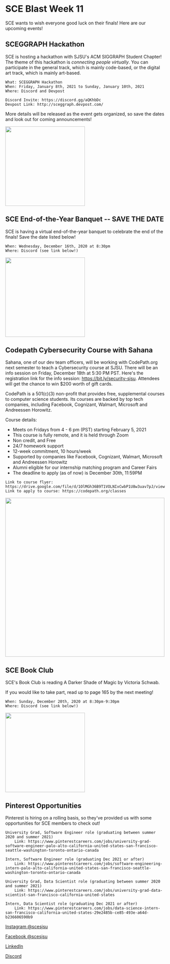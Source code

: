 # SCE Blast Week 11

SCE wants to wish everyone good luck on their finals! Here are our upcoming events!

## SCEGGRAPH Hackathon

SCE is hosting a hackathon with SJSU's ACM SIGGRAPH Student Chapter! The theme of this hackathon is *connecting people virtually*. You can participate in the general track, which is mainly code-based, or the digital art track, which is mainly art-based.

```
What: SCEGGRAPH Hackathon
When: Friday, January 8th, 2021 to Sunday, January 10th, 2021
Where: Discord and Devpost

Discord Invite: https://discord.gg/aQKhbDc
Devpost Link: http://sceggraph.devpost.com/
```

More details will be released as the event gets organized, so save the dates and look out for coming announcements!

<img src="https://user-images.githubusercontent.com/55638619/97621910-c5fd1b80-19e0-11eb-9dfe-bdd88f3a2966.png" width="250">

## SCE End-of-the-Year Banquet -- SAVE THE DATE

SCE is having a virtual end-of-the-year banquet to celebrate the end of the finals! Save the date listed below!

```
When: Wednesday, December 16th, 2020 at 8:30pm
Where: Discord (see link below!)
```
<img src="https://user-images.githubusercontent.com/55638619/101297329-4cc1c700-37dd-11eb-9ce4-4470fd6445d7.png" width="250">

## Codepath Cybersecurity Course with Sahana

Sahana, one of our dev team officers, will be working with CodePath.org next semester to teach a Cybersecurity course at SJSU. There will be an info session on Friday, December 18th at 5:30 PM PST. Here's the registration link for the info session: https://bit.ly/security-sjsu.  Attendees will get the chance to win $200 worth of gift cards. 

CodePath is a 501(c)(3) non-profit that provides free, supplemental courses to computer science students. Its courses are backed by top tech companies, including Facebook, Cognizant, Walmart, Microsoft and Andreessen Horowitz.

Course details:
- Meets on Fridays from 4 - 6 pm (PST) starting February 5, 2021 
- This course is fully remote, and it is held through Zoom
- Non credit, and Free
- 24/7 homework support
- 12-week commitment, 10 hours/week 
- Supported by companies like Facebook, Cognizant, Walmart, Microsoft and Andreessen Horowitz
- Alumni eligible for our internship matching program and Career Fairs
- The deadline to apply (as of now) is December 30th, 11:59PM

```
Link to course flyer: https://drive.google.com/file/d/1OlMGh36B9T1VOLNIxCwbP1U8w3uav7pJ/view
Link to apply to course: https://codepath.org/classes
```

<img src="https://user-images.githubusercontent.com/55638619/101232636-8375d100-3667-11eb-8f30-fee2e07d5f7d.png" width="500">

## SCE Book Club

SCE's Book Club is reading A Darker Shade of Magic by Victoria Schwab.

If you would like to take part, read up to page 165 by the next meeting!

```
When: Sunday, December 20th, 2020 at 8:30pm-9:30pm
Where: Discord (see link below!)
```

<img src="https://user-images.githubusercontent.com/55638619/99722692-df383b80-2a65-11eb-9296-57cbcd0725a9.jpeg" width="250">

## Pinterest Opportunities

Pinterest is hiring on a rolling basis, so they've provided us with some opportunities for SCE members to check out! 

```
University Grad, Software Engineer role (graduating between summer 2020 and summer 2021)
    Link: https://www.pinterestcareers.com/jobs/university-grad-software-engineer-palo-alto-california-united-states-san-francisco-seattle-washington-toronto-ontario-canada

Intern, Software Engineer role (graduating Dec 2021 or after)
    Link: https://www.pinterestcareers.com/jobs/software-engineering-intern-palo-alto-california-united-states-san-francisco-seattle-washington-toronto-ontario-canada

University Grad, Data Scientist role (graduating between summer 2020 and summer 2021)
    Link: https://www.pinterestcareers.com/jobs/university-grad-data-scientist-san-francisco-california-united-states

Intern, Data Scientist role (graduating Dec 2021 or after)
    Link: https://www.pinterestcareers.com/jobs/data-science-intern-san-francisco-california-united-states-29e2485b-ce85-493e-a64d-b236606590b9
```


[Instagram @scesjsu](http://instagram.com/sjsusce)

[Facebook @scesjsu](https://www.facebook.com/sjsusce/)

[LinkedIn](https://www.linkedin.com/company/18719781)

[Discord](https://discord.gg/KnhmCRZ)